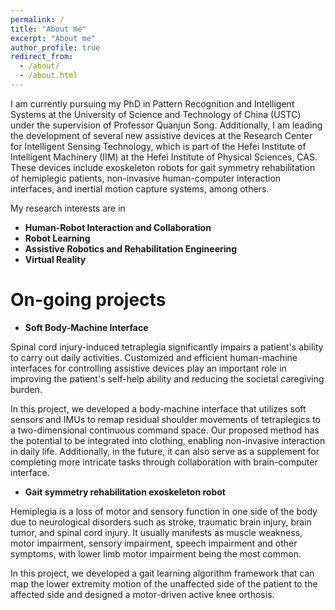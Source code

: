 ```yaml
---
permalink: /
title: "About me"
excerpt: "About me"
author_profile: true
redirect_from: 
  - /about/
  - /about.html
---
```


I am currently pursuing my PhD in Pattern Recognition and Intelligent Systems at the University of Science and Technology of China (USTC) under the supervision of Professor Quanjun Song. Additionally, I am leading the development of several new assistive devices at the Research Center for Intelligent Sensing Technology, which is part of the Hefei Institute of Intelligent Machinery (IIM) at the Hefei Institute of Physical Sciences, CAS. These devices include exoskeleton robots for gait symmetry rehabilitation of hemiplegic patients, non-invasive human-computer interaction interfaces, and inertial motion capture systems, among others. 

My research interests are in

- **Human-Robot Interaction and Collaboration**
- **Robot Learning**
- **Assistive Robotics and Rehabilitation Engineering**
- **Virtual Reality**

On-going projects
======
* **Soft Body-Machine Interface**

Spinal cord injury-induced tetraplegia significantly impairs a patient's ability to carry out daily activities. Customized and efficient human-machine interfaces for controlling assistive devices play an important role in improving the patient's self-help ability and reducing the societal caregiving burden. 

In this project, we developed a body-machine interface that utilizes soft sensors and IMUs to remap residual shoulder movements of tetraplegics to a two-dimensional continuous command space. Our proposed method has the potential to be integrated into clothing, enabling non-invasive interaction in daily life. Additionally, in the future, it can also serve as a supplement for completing more intricate tasks through collaboration with brain-computer interface. 

* **Gait symmetry rehabilitation exoskeleton robot** 

Hemiplegia is a loss of motor and sensory function in one side of the body due to neurological disorders such as stroke, traumatic brain injury, brain tumor, and spinal cord injury. It usually manifests as muscle weakness, motor impairment, sensory impairment, speech impairment and other symptoms, with lower limb motor impairment being the most common. 

In this project, we developed a gait learning algorithm framework that can map the lower extremity motion of the unaffected side of the patient to the affected side and designed a motor-driven active knee orthosis.

